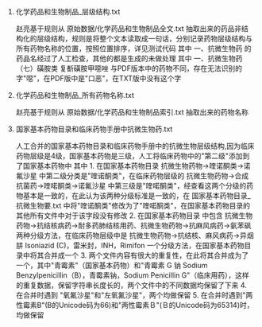 1. 化学药品和生物制品_层级结构.txt

    赵亮基于规则从 原始数据/化学药品和生物制品全文.txt 抽取出来的药品非结构化的层级结构，规则是将整个文本读取成一句话，分别记录药物层级结构与所有药物名称的位置，按照位置排序，详见测试代码
    其中 一、抗微生物药 的药品名经过了人工检查，其他的都是生成的未做处理
        其中 一、抗微生物药 （七）磺胺类 复斱磺胺甲噁唑 与PDF版本中的药物不同，存在无法识别的字"噁"，在PDF版中是"口恶"，在TXT版中没有这个字
  
       
1. 化学药品和生物制品_所有药物名称.txt

    赵亮基于规则从 原始数据/化学药品和生物制品索引.txt 抽取出来的药物名称
    
3. 国家基本药物目录和临床药物手册中抗微生物药.txt

    人工合并的国家基本药物目录和临床药物手册中的抗微生物层级结构,因为临床药物层级是4级，国家基本药物是三级，人工将临床药物中的"第二级"添加到了国家基本药物中
    其中 1. 在国家基本药物目录 抗微生物药物->喹诺酮类->诺氟沙星 中第二级分类是"喹诺酮类"，在临床药物层级的 抗微生物药物->合成抗菌药->喹喏酮类->诺氟沙星 中第三级是"喹喏酮类"，经查看这两个分级的药物基本是一致的，在此认为该两种分级标准是一致的，在 国家基本药物目录_抗微生物要.txt 中将"喹诺酮类"修改为了"喹喏酮类"，在国家基本药物目录的其他所有文件中对于该字段没有修改
         2. 在国家基本药物目录 中包含 抗微生物药物->抗结核病药->耐多药肺结核用药、抗微生物药物->抗麻风病药->氨苯砜 两种分级方法，在临床药物层级中是 抗微生物药物->抗结核、麻风病药->异烟肼 Isoniazid (C)，雷米封，INH，Rimifon 一个分级方法，在国家基本药物目录中将其合并成一个
         3. 两个文件内容有很大的重复性，在此将其合并成为了一个，其中"青霉素"（国家基本药物）和"青霉素 G 钠 Sodium Benzylpenicillin（B），青霉素钠，Sodium Penicillin G"（临床用药），这样的重复数据，保留字符串长度长的，两个文件中的不同数据均保留了下来
         4. 在合并时遇到 "氧氟沙星"和"左氧氟沙星"，两个均做保留
         5. 在合并时遇到"两性霉素B"(B的Unicode码为66)和"两性霉素Ｂ"(Ｂ的Unicode码为65314)时，均做保留